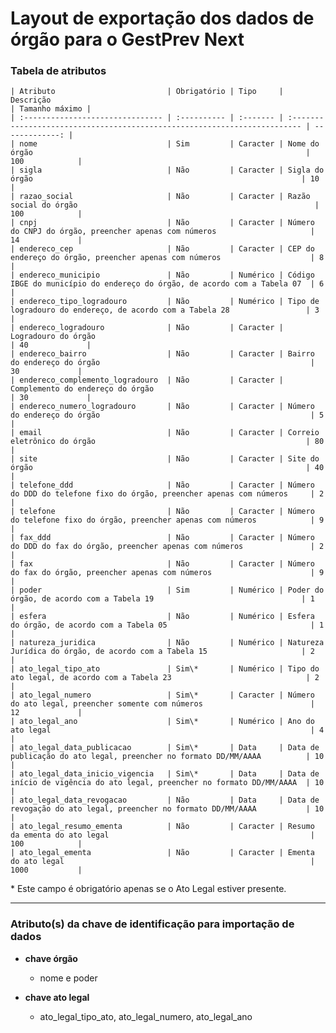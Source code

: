 # Layout de exportação dos dados de órgão para o GestPrev Next

### Tabela de atributos

    | Atributo                         | Obrigatório | Tipo     | Descrição                                                                 | Tamanho máximo |
    | :------------------------------- | :---------- | :------- | :------------------------------------------------------------------------ | -------------: |
    | nome                             | Sim         | Caracter | Nome do órgão                                                             | 100            |
    | sigla                            | Não         | Caracter | Sigla do órgão                                                            | 10             |
    | razao_social                     | Não         | Caracter | Razão social do órgão                                                     | 100            |
    | cnpj                             | Não         | Caracter | Número do CNPJ do órgão, preencher apenas com números                     | 14             |
    | endereco_cep                     | Não         | Caracter | CEP do endereço do órgão, preencher apenas com números                    | 8              |
    | endereco_municipio               | Não         | Numérico | Código IBGE do município do endereço do órgão, de acordo com a Tabela 07  | 6              |
    | endereco_tipo_logradouro         | Não         | Numérico | Tipo de logradouro do endereço, de acordo com a Tabela 28                 | 3              |
    | endereco_logradouro              | Não         | Caracter | Logradouro do órgão                                                       | 40             |
    | endereco_bairro                  | Não         | Caracter | Bairro do endereço do órgão                                               | 30             |
    | endereco_complemento_logradouro  | Não         | Caracter | Complemento do endereço do órgão                                          | 30             |
    | endereco_numero_logradouro       | Não         | Caracter | Número do endereço do órgão                                               | 5              |
    | email                            | Não         | Caracter | Correio eletrônico do órgão                                               | 80             |
    | site                             | Não         | Caracter | Site do órgão                                                             | 40             |
    | telefone_ddd                     | Não         | Caracter | Número do DDD do telefone fixo do órgão, preencher apenas com números     | 2              |
    | telefone                         | Não         | Caracter | Número do telefone fixo do órgão, preencher apenas com números            | 9              |
    | fax_ddd                          | Não         | Caracter | Número do DDD do fax do órgão, preencher apenas com números               | 2              |
    | fax                              | Não         | Caracter | Número do fax do órgão, preencher apenas com números                      | 9              |
    | poder                            | Sim         | Numérico | Poder do órgão, de acordo com a Tabela 19                                 | 1              |
    | esfera                           | Não         | Numérico | Esfera do órgão, de acordo com a Tabela 05                                | 1              |
    | natureza_juridica                | Não         | Numérico | Natureza Jurídica do órgão, de acordo com a Tabela 15                     | 2              |
    | ato_legal_tipo_ato               | Sim\*       | Numérico | Tipo do ato legal, de acordo com a Tabela 23                              | 2              |
    | ato_legal_numero                 | Sim\*       | Caracter | Número do ato legal, preencher somente com números                        | 12             |
    | ato_legal_ano                    | Sim\*       | Numérico | Ano do ato legal                                                          | 4              |
    | ato_legal_data_publicacao        | Sim\*       | Data     | Data de publicação do ato legal, preencher no formato DD/MM/AAAA          | 10             |
    | ato_legal_data_inicio_vigencia   | Sim\*       | Data     | Data de início de vigência do ato legal, preencher no formato DD/MM/AAAA  | 10             |
    | ato_legal_data_revogacao         | Não         | Data     | Data de revogação do ato legal, preencher no formato DD/MM/AAAA           | 10             |
    | ato_legal_resumo_ementa          | Não         | Caracter | Resumo da ementa do ato legal                                             | 100            |
    | ato_legal_ementa                 | Não         | Caracter | Ementa do ato legal                                                       | 1000           |

\* Este campo é obrigatório apenas se o Ato Legal estiver presente.

---

### Atributo(s) da chave de identificação para importação de dados

* **chave órgão**
    * nome e poder

* **chave ato legal**
    * ato_legal_tipo_ato, ato_legal_numero, ato_legal_ano
